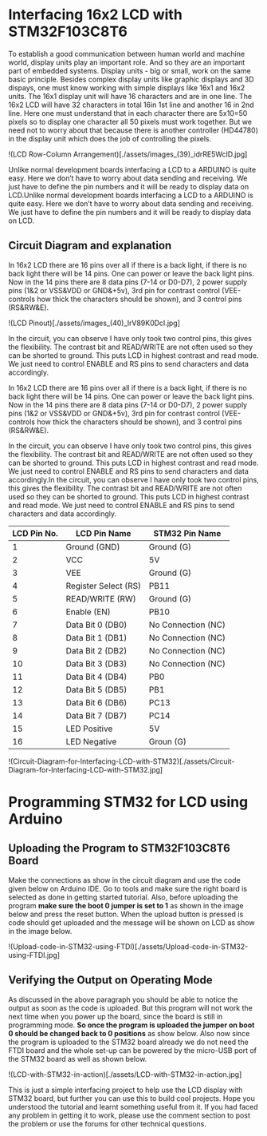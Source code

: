 # Interfacing 16x2 LCD with STM32F103C8T6

To establish a good communication between human world and machine world, display units play an important role. And so they are an important part of embedded systems. Display units - big or small, work on the same basic principle. Besides complex display units like graphic displays and 3D dispays, one must know working with simple displays like 16x1 and 16x2 units. The 16x1 display unit will have 16 characters and are in one line. The 16x2 LCD will have 32 characters in total 16in 1st line and another 16 in 2nd line. Here one must understand that in each character there are 5x10=50 pixels so to display one character all 50 pixels must work together. But we need not to worry about that because there is another controller (HD44780) in the display unit which does the job of controlling the pixels.

!(LCD Row-Column Arrangement)[./assets/images_(39)_idrRE5WcID.jpg]

Unlike normal development boards interfacing a LCD to a ARDUINO is quite easy. Here we don’t have to worry about data sending and receiving. We just have to define the pin numbers and it will be ready to display data on LCD.Unlike normal development boards interfacing a LCD to a ARDUINO is quite easy. Here we don’t have to worry about data sending and receiving. We just have to define the pin numbers and it will be ready to display data on LCD.


## Circuit Diagram and explanation

In 16x2 LCD there are 16 pins over all if there is a back light, if there is no back light there will be 14 pins. One can power or leave the back light pins. Now in the 14 pins there are 8 data pins (7-14 or D0-D7), 2 power supply pins (1&2 or VSS&VDD or GND&+5v), 3rd pin for contrast control (VEE-controls how thick the characters should be shown), and 3 control pins (RS&RW&E).

!(LCD Pinout)[./assets/images_(40)_IrV89K0DcI.jpg]

In the circuit, you can observe I have only took two control pins, this gives the flexibility. The contrast bit and READ/WRITE are not often used so they can be shorted to ground. This puts LCD in highest contrast and read mode. We just need to control ENABLE and RS pins to send characters and data accordingly.

In 16x2 LCD there are 16 pins over all if there is a back light, if there is no back light there will be 14 pins. One can power or leave the back light pins. Now in the 14 pins there are 8 data pins (7-14 or D0-D7), 2 power supply pins (1&2 or VSS&VDD or GND&+5v), 3rd pin for contrast control (VEE-controls how thick the characters should be shown), and 3 control pins (RS&RW&E).

In the circuit, you can observe I have only took two control pins, this gives the flexibility. The contrast bit and READ/WRITE are not often used so they can be shorted to ground. This puts LCD in highest contrast and read mode. We just need to control ENABLE and RS pins to send characters and data accordingly.In the circuit, you can observe I have only took two control pins, this gives the flexibility. The contrast bit and READ/WRITE are not often used so they can be shorted to ground. This puts LCD in highest contrast and read mode. We just need to control ENABLE and RS pins to send characters and data accordingly.

| LCD Pin No. | LCD Pin Name | STM32 Pin Name |
| ----------- | ------------ | -------------- |
| 1 | Ground (GND) | Ground (G) |
| 2 | VCC | 5V |
| 3 | VEE | Ground (G) |
| 4 | Register Select (RS) | PB11 |
| 5 | READ/WRITE (RW) | Ground (G) |
| 6 | Enable (EN) | PB10 |
| 7 | Data Bit 0 (DB0) | No Connection (NC) |
| 8 | Data Bit 1 (DB1) | No Connection (NC) |
| 9 | Data Bit 2 (DB2) | No Connection (NC) |
| 10 | Data Bit 3 (DB3) | No Connection (NC) |
| 11 | Data Bit 4 (DB4) | PB0 |
| 12 | Data Bit 5 (DB5) | PB1 |
| 13 | Data Bit 6 (DB6) | PC13 |
| 14 | Data Bit 7 (DB7) | PC14 |
| 15 | LED Positive | 5V |
| 16 | LED Negative | Groun (G) |

!(Circuit-Diagram-for-Interfacing-LCD-with-STM32)[./assets/Circuit-Diagram-for-Interfacing-LCD-with-STM32.jpg]

# Programming STM32 for LCD using Arduino
## Uploading the Program to STM32F103C8T6 Board

Make the connections as show in the circuit diagram and use the code given below on Arduino IDE. Go to tools and make sure the right board is selected as done in getting started tutorial. Also, before uploading the program **make sure the boot 0 jumper is set to 1** as shown in the image below and press the reset button. When the upload button is pressed is code should get uploaded and the message will be shown on LCD as show in the image below.

!(Upload-code-in-STM32-using-FTDI)[./assets/Upload-code-in-STM32-using-FTDI.jpg]

## Verifying the Output on Operating Mode

As discussed in the above paragraph you should be able to notice the output as soon as the code is uploaded. But this program will not work the next time when you power up the board, since the board is still in programming mode. **So once the program is uploaded the jumper on boot 0 should be changed back to 0 positions** as show below. Also now since the program is uploaded to the STM32 board already we do not need the FTDI board and the whole set-up can be powered by the micro-USB port of the STM32 board as well as shown below.

!(LCD-with-STM32-in-action)[./assets/LCD-with-STM32-in-action.jpg]

This is just a simple interfacing project to help use the LCD display with STM32 board, but further you can use this to build cool projects. Hope you understood the tutorial and learnt something useful from it. If you had faced any problem in getting it to work, please use the comment section to post the problem or use the forums for other technical questions.
